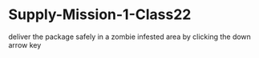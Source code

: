 # Supply-Mission-1-Class22
deliver the package safely in a zombie infested area by clicking the down arrow key
